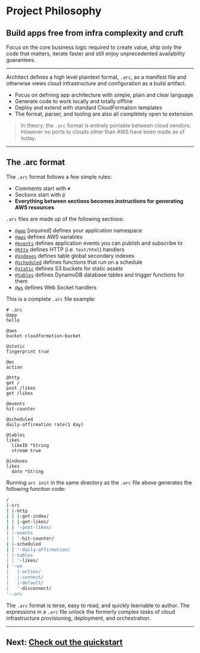 # Project Philosophy 
## Build apps free from infra complexity and cruft 

Focus on the core business logic required to create value, ship only the code that matters, iterate faster and still enjoy unprecedented availability guarantees.

---

Architect defines a high level plaintext format, `.arc`, as a manifest file and otherwise views cloud infrastructure and configuration as a build artifact.

- Focus on defining app architecture with simple, plain and clear language
- Generate code to work locally and totally offline
- Deploy and extend with standard CloudFormation templates
- The format, parser, and tooling are also all completely open to extension

> In theory, the `.arc` format is entirely portable between cloud vendors. However no ports to clouds other than AWS have been made as of today.

---

## The .arc format

The `.arc` format follows a few simple rules:

- Comments start with `#`
- Sections start with `@`
- **Everything between sections becomes instructions for generating AWS resources**

`.arc` files are made up of the following sections:

- [`@app`](/reference/app) [*required*] defines your application namespace
- [`@aws`](/reference/aws) defines AWS variables
- [`@events`](/reference/events) defines application events you can publish and subscribe to
- [`@http`](/reference/http) defines HTTP (i.e. `text/html`) handlers
- [`@indexes`](/reference/indexes) defines table global secondary indexes 
- [`@scheduled`](/reference/scheduled) defines functions that run on a schedule
- [`@static`](/reference/static) defines S3 buckets for static assets
- [`@tables`](/reference/tables) defines DynamoDB database tables and trigger functions for them 
- [`@ws`](/reference/ws) defines Web Socket handlers 

This is a complete `.arc` file example:

```arc
# .arc
@app
hello

@aws
bucket cloudformation-bucket

@static
fingerprint true

@ws
action

@http
get /
post /likes
get /likes

@events
hit-counter

@scheduled
daily-affirmation rate(1 day)

@tables
likes
  likeID *String
  stream true

@indexes
likes
  date *String
```

Running `arc init` in the same directory as the `.arc` file above generates the following function code:

```bash
/
|-src
| |-http
| | |-get-index/
| | |-get-likes/
| | '-post-likes/
| |-events
| | '-hit-counter/
| |-scheduled
| | '-daily-affirmation/
| |-tables
| | '-likes/
| '-ws
|   |-action/
|   |-connect/
|   |-default/
|   '-disconnect/
'-.arc
```

The `.arc` format is terse, easy to read, and quickly learnable to author. The expressions in a `.arc` file unlock the formerly complex tasks of cloud infrastructure provisioning, deployment, and orchestration.

---

## Next: [Check out the quickstart](/quickstart)

